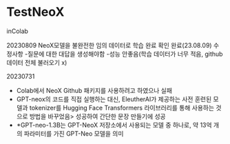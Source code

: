 # TestNeoX
inColab

20230809
NeoX모델을 불완전한 임의 데이터로 학습 완료
확인 완료(23.08.09)
수정사항
-질문에 대한 대답을 생성해야함
-성능 안좋음(학습 데이터가 너무 적음, github데이터 전체 불러오기 x)

20230731
- Colab에서 NeoX Github 패키지를 사용하려고 하였으나 실패
- GPT-neox의 코드를 직접 실행하는 대신, EleutherAI가 제공하는 사전 훈련된 모델과 tokenizer를 Hugging Face Transformers 라이브러리를 통해 사용하는 것으로 방법을 바꾸었음> 성공하여 간단한 문장 만들기에 성공
- *GPT-neo-1.3B는 GPT-NeoX 저장소에서 사용되는 모델 중 하나로, 약 13억 개의 파라미터를 가진 GPT-Neo 모델을 의미
